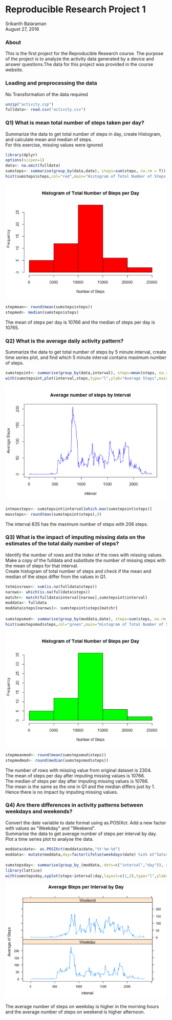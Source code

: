 # Reproducible Research Project 1
Srikanth Balaraman  
August 27, 2016  

### About
This is the first project for the Reproducible Research course. The purpose of the project is to analyze the activity data generated by a device and answer questions.The data for this project was provided in the course website.


### Loading and preprocessing the data
No Transformation of the data required


```r
unzip("activity.zip")
fulldata<- read.csv("activity.csv")
```
### Q1) What is mean total number of steps taken per day?
Summarize the data to get total number of steps in day, create Histogram, and calculate mean and median of steps.  
For this exercise, missing values were ignored



```r
library(dplyr)
options(scipen=1)
data<- na.omit(fulldata)
sumsteps<- summarise(group_by(data,date), steps=sum(steps, na.rm = T))
hist(sumsteps$steps,col="red",main="Histogram of Total Number of Steps per Day",xlab="Number of Steps")
```

![](PA1_template_files/figure-html/sumsteps-1.png)<!-- -->

```r
stepmean<- round(mean(sumsteps$steps))
stepmed<- median(sumsteps$steps)
```

The mean of steps per day is 10766 and the median of steps per day is 10765.

### Q2) What is the average daily activity pattern?
Summarize the data to get total number of steps by 5 minute interval, create time series plot, and find which 5 minute interval contains maximum number of steps.


```r
sumstepsint<- summarise(group_by(data,interval), steps=mean(steps, na.rm = T))
with(sumstepsint,plot(interval,steps,type="l",ylab="Average Steps",main="Average number of steps by Interval", col="blue"))
```

![](PA1_template_files/figure-html/sumstepsint-1.png)<!-- -->

```r
intmaxsteps<- sumstepsint$interval[which.max(sumstepsint$steps)]
maxsteps<- round(max(sumstepsint$steps),0)
```

The interval 835 has the maximum number of steps with 206 steps.

### Q3) What is the impact of imputing missing data on the estimates of the total daily number of steps?
Identify the number of rows and the index of the rows with missing values. Make a copy of the fulldata and substitute the number of missing steps with the mean of steps for that interval.  
Create histogram of total number of steps and check if the mean and median of the steps differ from the values in Q1.


```r
totmissrows<- sum(is.na(fulldata$steps))
narows<- which(is.na(fulldata$steps))
matchr<- match(fulldata$interval[narows],sumstepsint$interval)
moddata<- fulldata
moddata$steps[narows]<- sumstepsint$steps[matchr]

sumstepsmod<- summarise(group_by(moddata,date), steps=sum(steps, na.rm = T))
hist(sumstepsmod$steps,col="green",main="Histogram of Total Number of Steps per Day",xlab="Number of Steps")
```

![](PA1_template_files/figure-html/sumstepsmod-1.png)<!-- -->

```r
stepmeanmod<- round(mean(sumstepsmod$steps))
stepmedmod<- round(median(sumstepsmod$steps))
```
The number of rows with missing value from original dataset is 2304.  
The mean of steps per day after imputing missing values is 10766.  
The median of steps per day after imputing missing values is 10766.  
The mean is the same as the one in Q1 and the median differs just by 1. Hence there is no impact by imputing missing values.

### Q4) Are there differences in activity patterns between weekdays and weekends?
Convert the date variable to date format using as.POSIXct. Add a new factor with values as "Weekday" and "Weekend".  
Summarise the data to get average number of steps per interval by day.  
Plot a time series plot to analyse the data.

```r
moddata$date<- as.POSIXct(moddata$date,"%Y-%m-%d")
moddata<- mutate(moddata,day=factor(ifelse(weekdays(date) %in% c("Saturday","Sunday"),"Weekend","Weekday")))

sumstepsday<- summarise(group_by_(moddata,.dots=c("interval","day")), steps=mean(steps))
library(lattice)
with(sumstepsday,xyplot(steps~interval|day,layout=c(1,2),type="l",ylab="Average of Steps",main="Average Steps per Interval by Day"))
```

![](PA1_template_files/figure-html/sumstepsday-1.png)<!-- -->

The average number of steps on weekday is higher in the morning hours and the average number of steps on weekend is higher afternoon.

